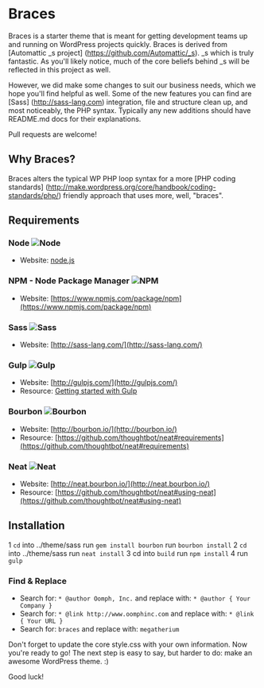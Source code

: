 # Braces

Braces is a starter theme that is meant for getting development teams up and running on WordPress projects quickly. Braces is derived from [Automattic _s project] (https://github.com/Automattic/_s). _s which is truly fantastic. As you'll likely notice, much of the core beliefs behind _s will be reflected in this project as well.

However, we did make some changes to suit our business needs, which we hope you'll find helpful as well. Some of the new features you can find are [Sass] (http://sass-lang.com) integration, file and structure clean up, and most noticeably, the PHP syntax. Typically any new additions should have README.md docs for their explanations.

Pull requests are welcome!

## Why Braces?

Braces alters the typical WP PHP loop syntax for a more [PHP coding standards] (http://make.wordpress.org/core/handbook/coding-standards/php/) friendly approach that uses more, well, "braces".

## Requirements

### Node ![Node](https://img.shields.io/badge/node-v0.10.26%2B-red.svg?style=flat-square "Node")
- Website: [node.js](http://nodejs.org)

### NPM - Node Package Manager ![NPM](https://img.shields.io/badge/npm-v1.4.3%2B-red.svg?style=flat-square "NPM")
- Website: [https://www.npmjs.com/package/npm](https://www.npmjs.com/package/npm)

### Sass ![Sass](https://img.shields.io/badge/sass-v3.4.9%2B-red.svg?style=flat-square "Sass")
- Website: [http://sass-lang.com/](http://sass-lang.com/)

### Gulp ![Gulp](https://img.shields.io/badge/gulp-v3.8.10%2B-red.svg?style=flat-square "Gulp")
- Website: [http://gulpjs.com/](http://gulpjs.com/)
- Resource: [Getting started with Gulp](travismaynard.com/writing/getting-started-with-gulp)

### Bourbon ![Bourbon](https://img.shields.io/badge/bourbon-v4.0.2%2B-red.svg?style=flat-square "Bourbon")
- Website: [http://bourbon.io/](http://bourbon.io/)
- Resource: [https://github.com/thoughtbot/neat#requirements](https://github.com/thoughtbot/neat#requirements)

### Neat ![Neat](https://img.shields.io/badge/neat-v1.7.0%2B-red.svg?style=flat-square "Neat")
- Website: [http://neat.bourbon.io/](http://neat.bourbon.io/)
- Resource: [https://github.com/thoughtbot/neat#using-neat](https://github.com/thoughtbot/neat#using-neat)

## Installation

1 `cd` into ../theme/sass run `gem install bourbon` run `bourbon install`
2 `cd` into ../theme/sass run `neat install`
3 cd into `build` run `npm install`
4 run `gulp`

### Find & Replace

* Search for: `* @author Oomph, Inc.` and replace with: `* @author { Your Company }`
* Search for: `* @link http://www.oomphinc.com` and replace with: `* @link { Your URL }`
* Search for: `braces` and replace with: `megatherium`

Don't forget to update the core style.css with your own information.
Now you're ready to go! The next step is easy to say, but harder to do: make an awesome WordPress theme. :)

Good luck!